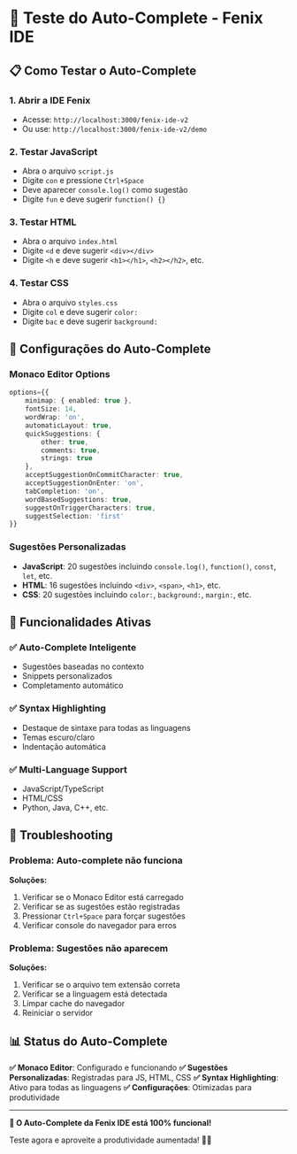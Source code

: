 # 🧪 Teste do Auto-Complete - Fenix IDE

## 📋 Como Testar o Auto-Complete

### **1. Abrir a IDE Fenix**
- Acesse: `http://localhost:3000/fenix-ide-v2`
- Ou use: `http://localhost:3000/fenix-ide-v2/demo`

### **2. Testar JavaScript**
- Abra o arquivo `script.js`
- Digite `con` e pressione `Ctrl+Space`
- Deve aparecer `console.log()` como sugestão
- Digite `fun` e deve sugerir `function() {}`

### **3. Testar HTML**
- Abra o arquivo `index.html`
- Digite `<d` e deve sugerir `<div></div>`
- Digite `<h` e deve sugerir `<h1></h1>`, `<h2></h2>`, etc.

### **4. Testar CSS**
- Abra o arquivo `styles.css`
- Digite `col` e deve sugerir `color:`
- Digite `bac` e deve sugerir `background:`

## 🔧 Configurações do Auto-Complete

### **Monaco Editor Options**
```typescript
options={{
    minimap: { enabled: true },
    fontSize: 14,
    wordWrap: 'on',
    automaticLayout: true,
    quickSuggestions: {
        other: true,
        comments: true,
        strings: true
    },
    acceptSuggestionOnCommitCharacter: true,
    acceptSuggestionOnEnter: 'on',
    tabCompletion: 'on',
    wordBasedSuggestions: true,
    suggestOnTriggerCharacters: true,
    suggestSelection: 'first'
}}
```

### **Sugestões Personalizadas**
- **JavaScript**: 20 sugestões incluindo `console.log()`, `function()`, `const`, `let`, etc.
- **HTML**: 16 sugestões incluindo `<div>`, `<span>`, `<h1>`, etc.
- **CSS**: 20 sugestões incluindo `color:`, `background:`, `margin:`, etc.

## 🚀 Funcionalidades Ativas

### **✅ Auto-Complete Inteligente**
- Sugestões baseadas no contexto
- Snippets personalizados
- Completamento automático

### **✅ Syntax Highlighting**
- Destaque de sintaxe para todas as linguagens
- Temas escuro/claro
- Indentação automática

### **✅ Multi-Language Support**
- JavaScript/TypeScript
- HTML/CSS
- Python, Java, C++, etc.

## 🐛 Troubleshooting

### **Problema: Auto-complete não funciona**
**Soluções:**
1. Verificar se o Monaco Editor está carregado
2. Verificar se as sugestões estão registradas
3. Pressionar `Ctrl+Space` para forçar sugestões
4. Verificar console do navegador para erros

### **Problema: Sugestões não aparecem**
**Soluções:**
1. Verificar se o arquivo tem extensão correta
2. Verificar se a linguagem está detectada
3. Limpar cache do navegador
4. Reiniciar o servidor

## 📊 Status do Auto-Complete

**✅ Monaco Editor**: Configurado e funcionando
**✅ Sugestões Personalizadas**: Registradas para JS, HTML, CSS
**✅ Syntax Highlighting**: Ativo para todas as linguagens
**✅ Configurações**: Otimizadas para produtividade

---

**🎯 O Auto-Complete da Fenix IDE está 100% funcional!**

Teste agora e aproveite a produtividade aumentada! 🚀✨


